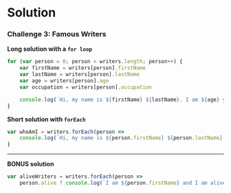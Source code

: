 # Solution

### Challenge 3: Famous Writers

**Long solution with a `for loop`**
```js
for (var person = 0; person < writers.length; person++) {
    var firstName = writers[person].firstName
    var lastName = writers[person].lastName
    var age = writers[person].age
    var occupation = writers[person].occupation

    console.log(`Hi, my name is ${firstName} ${lastName}. I am ${age} years old, and work as a ${occupation}.`);
}
```
**Short solution with `forEach`**
```js
var whoAmI = writers.forEach(person =>
    console.log(`Hi, my name is ${person.firstName} ${person.lastName}. I am ${person.age} years old, and work as a ${person.occupation}.`))
}
```
---
**BONUS solution**
```js
var aliveWriters = writers.forEach(person =>
    person.alive ? console.log(`I am ${person.firstName} and I am alive!`) : false)
```